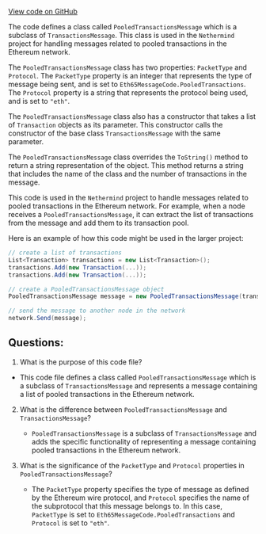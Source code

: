 [View code on GitHub](https://github.com/nethermindeth/nethermind/Nethermind.Network/P2P/Subprotocols/Eth/V65/Messages/PooledTransactionsMessage.cs)

The code defines a class called `PooledTransactionsMessage` which is a subclass of `TransactionsMessage`. This class is used in the `Nethermind` project for handling messages related to pooled transactions in the Ethereum network. 

The `PooledTransactionsMessage` class has two properties: `PacketType` and `Protocol`. The `PacketType` property is an integer that represents the type of message being sent, and is set to `Eth65MessageCode.PooledTransactions`. The `Protocol` property is a string that represents the protocol being used, and is set to `"eth"`. 

The `PooledTransactionsMessage` class also has a constructor that takes a list of `Transaction` objects as its parameter. This constructor calls the constructor of the base class `TransactionsMessage` with the same parameter. 

The `PooledTransactionsMessage` class overrides the `ToString()` method to return a string representation of the object. This method returns a string that includes the name of the class and the number of transactions in the message. 

This code is used in the `Nethermind` project to handle messages related to pooled transactions in the Ethereum network. For example, when a node receives a `PooledTransactionsMessage`, it can extract the list of transactions from the message and add them to its transaction pool. 

Here is an example of how this code might be used in the larger project:

```csharp
// create a list of transactions
List<Transaction> transactions = new List<Transaction>();
transactions.Add(new Transaction(...));
transactions.Add(new Transaction(...));

// create a PooledTransactionsMessage object
PooledTransactionsMessage message = new PooledTransactionsMessage(transactions);

// send the message to another node in the network
network.Send(message);
```
## Questions: 
 1. What is the purpose of this code file?
   - This code file defines a class called `PooledTransactionsMessage` which is a subclass of `TransactionsMessage` and represents a message containing a list of pooled transactions in the Ethereum network.

2. What is the difference between `PooledTransactionsMessage` and `TransactionsMessage`?
   - `PooledTransactionsMessage` is a subclass of `TransactionsMessage` and adds the specific functionality of representing a message containing pooled transactions in the Ethereum network. 

3. What is the significance of the `PacketType` and `Protocol` properties in `PooledTransactionsMessage`?
   - The `PacketType` property specifies the type of message as defined by the Ethereum wire protocol, and `Protocol` specifies the name of the subprotocol that this message belongs to. In this case, `PacketType` is set to `Eth65MessageCode.PooledTransactions` and `Protocol` is set to `"eth"`.